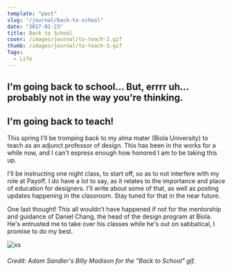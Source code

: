 ```yaml
---
template: "post"
slug: "/journal/back-to-school"
date: "2017-01-23"
title: Back to School
cover: /images/journal/to-teach-3.gif
thumb: /images/journal/to-teach-3.gif
Tags:
  - Life
---
```


## I'm going back to school... But, errrr uh... probably not in the way you're thinking.

## I'm going back to teach!

This spring I'll be tromping back to my alma mater (Biola University) to teach as an adjunct professor of design. This has been in the works for a while now, and I can't express enough how honored I am to be taking this up.

I'll be instructing one night class, to start off, so as to not interfere with my role at Payoff. I do have a lot to say, as it relates to the importance and place of education for designers. I'll write about some of that, as well as posting updates happening in the classroom. Stay tuned for that in the near future.

One last thought! This all wouldn't have happened if not for the mentorship and guidance of Daniel Chang, the head of the design program at Biola. He's entrusted me to take over his classes while he's out on sabbatical, I promise to do my best.

![xs](/journal-gif/to-teach-3.gif)

###### Credit: Adam Sandler's _Billy Madison_ for the "Back to School" gif.
